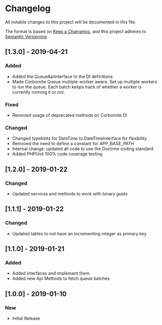 # Changelog
All notable changes to this project will be documented in this file.

The format is based on [Keep a Changelog](https://keepachangelog.com/en/1.0.0/),
and this project adheres to [Semantic Versioning](https://semver.org/spec/v2.0.0.html).

## [1.3.0] - 2019-04-21
### Added
- Added the QueueApiInterface to the DI definitions
- Made Corbomite Queue multiple-worker aware. Set up multiple workers to run the queue. Each batch keeps track of whether a worker is currently running it or not.
### Fixed
- Removed usage of deprecated methods on Corbomite DI
### Changed
- Changed typehints for DateTime to DateTimeInterface for flexibility
- Removed the need to define a constant for APP_BASE_PATH
- Internal change: updated all code to use the Doctrine coding standard
- Added PHPUnit 100% code coverage testing

## [1.2.0] - 2019-01-22
### Changed
- Updated services and methods to work with binary guids

## [1.1.1] - 2019-01-22
### Changed
- Updated tables to not have an incrementing integer as primary key

## [1.1.0] - 2019-01-21
### Added
- Added interfaces and implement them
- Added new Api Methods to fetch queue batches

## [1.0.0] - 2019-01-10
### New
- Initial Release
